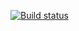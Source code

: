 [![Build status](https://ci.appveyor.com/api/projects/status/2dvsnh9ar5nsorx8?svg=true)](https://ci.appveyor.com/project/TatianaRem/pattern-data-of-change-1)
